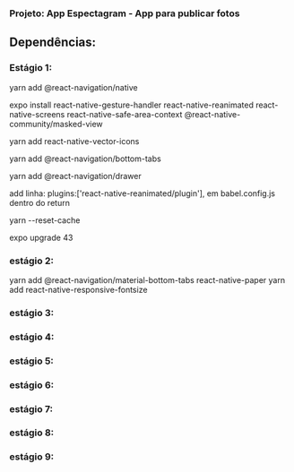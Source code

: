 ### Projeto: App Espectagram - App para publicar fotos

## Dependências:

### Estágio 1:

yarn add @react-navigation/native

expo install react-native-gesture-handler react-native-reanimated react-native-screens react-native-safe-area-context @react-native-community/masked-view

yarn add react-native-vector-icons

yarn add @react-navigation/bottom-tabs

yarn add @react-navigation/drawer

add linha: plugins:['react-native-reanimated/plugin'],
em babel.config.js dentro do return

yarn --reset-cache

expo upgrade 43

### estágio 2:

yarn add @react-navigation/material-bottom-tabs react-native-paper
yarn add react-native-responsive-fontsize

### estágio 3:

### estágio 4:

### estágio 5:

### estágio 6:

### estágio 7:

### estágio 8:

### estágio 9:
